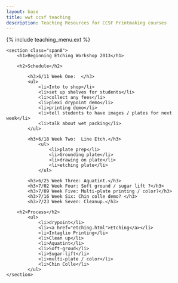 ```yaml
---
layout: base
title: wwt ccsf teaching
description: Teaching Resources for CCSF Printmaking courses
---
```


<div class="row-fluid">
	<div class="span4">
		{% include teaching_menu.ext %}
	</div>

	<section class="span8">
		<h1>Beginning Etching Workshop 2013</h1>

		<h2>Schedule</h2>

			<h3>6/11 Week One:  </h3>
			<ul>
				<li>Into to shop</li>
				<li>set up shelves for students</li>
				<li>collect any fees</li>
				<li>plexi drypoint demo</li>
				<li>printing demo</li>
				<li>tell students to have images / plates for next week</li>
				<li>talk about wet packing</li>
			</ul>

			<h3>6/18 Week Two:  Line Etch.</h3>
				<ul>
					<li>plate prep</li>
					<li>Grounding plate</li>
					<li>drawing on plate</li>
					<li>etching plate</li>
				</ul>

			<h3>6/25 Week Three: Aquatint.</h3>
			<h3>7/02 Week Four: Soft ground / sugar lift ?</h3>
			<h3>7/09 Week Five: Multi-plate printing / color?</h3>
			<h3>7/16 Week Six: Chin colle demo? </h3>
			<h3>7/23 Week Seven: Cleanup.</h3>

		<h2>Process</h2>
			<ul>
				<li>drypoint</li>
				<li><a href="etching.html">Etching</a></li>
				<li>Intaglio Printing</li>
				<li>Clean up</li>
				<li>Aquatint</li>
				<li>Soft-groud</li>
				<li>Sugar-lift</li>
				<li>multi-plate / color</li>
				<li>Chin Colle</li>
			</ul>
	</section>
</div>